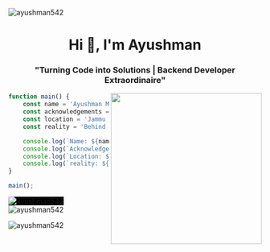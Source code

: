 <p align="left"> <img src="https://komarev.com/ghpvc/?username=bhanupriya-art&label=Profile%20views&color=0e75b6&style=flat" alt="ayushman542" />  &nbsp; <h1 align="center">Hi 👋, I'm Ayushman</h1>

<h3 align="center">"Turning Code into Solutions | Backend Developer Extraordinaire"</h3>

<img align="right" width="300" src="https://media.tenor.com/pT_eK7L76OEAAAAC/coding-computer-coding.gif" />

```javascript
function main() {
    const name = 'Ayushman Medcalia';
    const acknowledgements = 'Software Engineer';
    const location = 'Jammu And Kashmir';
    const reality = 'Behind every 100 lines of failed code lies a story of determination, learning, and growth.';

    console.log(`Name: ${name}`);
    console.log(`Acknowledgements: ${acknowledgements}`);
    console.log(`Location: ${location}`);
    console.log(`reality: ${reality}`);
}

main();
```

<p><img align="left" src="https://github-readme-stats.vercel.app/api/top-langs?username=ayushman542&show_icons=true&locale=en&layout=compact" alt="ayushman542" style="background-color: black;" /></p>

<p>&nbsp;<img align="center" src="https://github-readme-stats.vercel.app/api?username=ayushman542&show_icons=true&locale=en" alt="ayushman542" /></p>

<p><img align="center" src="https://github-readme-streak-stats.herokuapp.com/?user=ayushman542&" alt="ayushman542" /></p>
